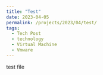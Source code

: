 ```yaml
---
title: "Test"
date: 2023-04-05
permalink: /projects/2023/04/test/
tags:
  - Tech Post
  - technology
  - Virtual Machine
  - Vmware
---
```


test file 